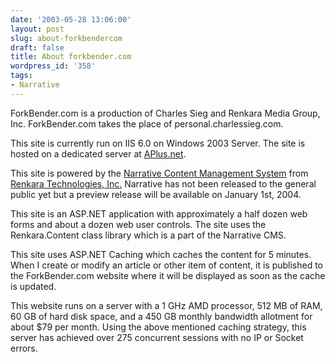 ```yaml
---
date: '2003-05-28 13:06:00'
layout: post
slug: about-forkbendercom
draft: false
title: About forkbender.com
wordpress_id: '358'
tags:
- Narrative
---
```


ForkBender.com is a production of Charles Sieg and Renkara Media Group, Inc. ForkBender.com takes the place of personal.charlessieg.com.  

  

This site is currently run on IIS 6.0 on Windows 2003 Server. The site is hosted on a dedicated server at [APlus.net](http://www.aplus.net).  

  

This site is powered by the [Narrative Content Management System](http://narrative.renkara.com) from [Renkara Technologies, Inc.](http://www.renkara.com) Narrative has not been released to the general public yet but a preview release will be available on January 1st, 2004.  

  

This site is an ASP.NET application with approximately a half dozen web forms and about a dozen web user controls. The site uses the Renkara.Content class library which is a part of the Narrative CMS.  

  

This site uses ASP.NET Caching which caches the content for 5 minutes. When I create or modify an article or other item of content, it is published to the ForkBender.com website where it will be displayed as soon as the cache is updated.   

  

This website runs on a server with a 1 GHz AMD processor, 512 MB of RAM, 60 GB of hard disk space, and a 450 GB monthly bandwidth allotment for about $79 per month. Using the above mentioned caching strategy, this server has achieved over 275 concurrent sessions with no IP or Socket errors.

